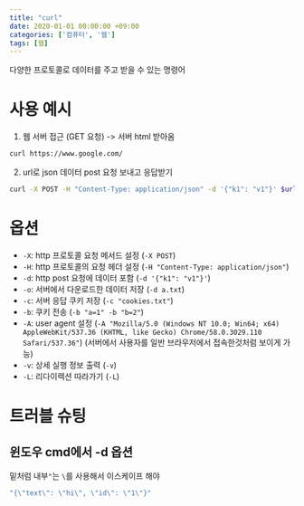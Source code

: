 ```yaml
---
title: "curl"
date: 2020-01-01 00:00:00 +09:00
categories: ['컴퓨터', '웹']
tags: [웹]
---
```


다양한 프로토콜로 데이터를 주고 받을 수 있는 명령어



# 사용 예시
1. 웹 서버 접근 (GET 요청) -> 서버 html 받아옴
```sh
curl https://www.google.com/
```

2. url로 json 데이터 post 요청 보내고 응답받기
```sh
curl -X POST -H "Content-Type: application/json" -d '{"k1": "v1"}' $url
```



# 옵션
- `-X`: http 프로토콜 요청 메서드 설정 (`-X POST`)
- `-H`: http 프로토콜의 요청 헤더 설정 (`-H "Content-Type: application/json"`)
- `-d`: http post 요청에 데이터 포함 (`-d '{"k1": "v1"}'`)
- `-o`: 서버에서 다운로드한 데이터 저장 (`-d a.txt`)
- `-c`: 서버 응답 쿠키 저장 (`-c "cookies.txt"`)
- `-b`: 쿠키 전송 (`-b "a=1" -b "b=2"`)
- `-A`: user agent 설정 (`-A "Mozilla/5.0 (Windows NT 10.0; Win64; x64) AppleWebKit/537.36 (KHTML, like Gecko) Chrome/58.0.3029.110 Safari/537.36"`) (서버에서 사용자를 일반 브라우저에서 접속한것처럼 보이게 가능)
- `-v`: 상세 실행 정보 출력 (`-v`)
- `-L`: 리다이렉션 따라가기 (`-L`)



# 트러블 슈팅
## 윈도우 cmd에서 -d 옵션
밑처럼 내부`"`는 `\`를 사용해서 이스케이프 해야 
```cmd
"{\"text\": \"hi\", \"id\": \"1\"}"
```